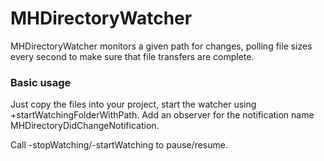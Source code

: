 # MHDirectoryWatcher
MHDirectoryWatcher monitors a given path for changes, polling file sizes every second to make sure that file transfers are complete.

### Basic usage
Just copy the files into your project, start the watcher using +startWatchingFolderWithPath.
Add an observer for the notification name MHDirectoryDidChangeNotification. 

Call -stopWatching/-startWatching to pause/resume.
